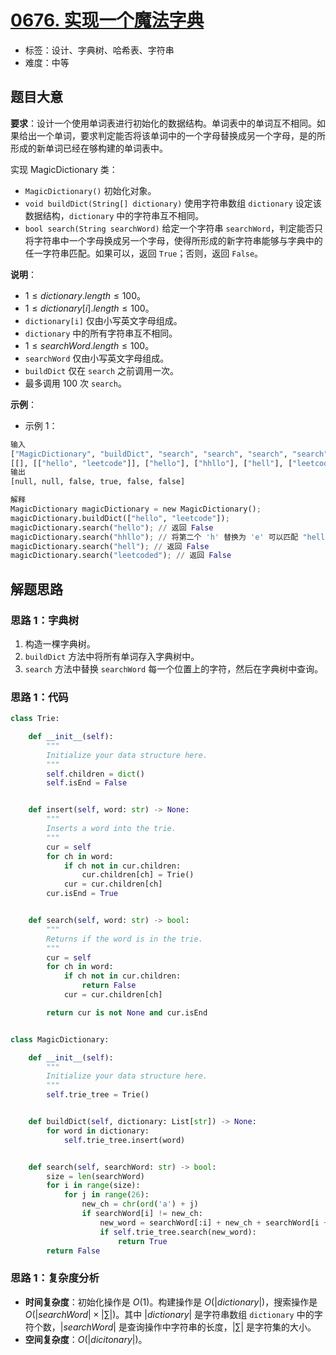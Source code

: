 # [0676. 实现一个魔法字典](https://leetcode.cn/problems/implement-magic-dictionary/)

- 标签：设计、字典树、哈希表、字符串
- 难度：中等

## 题目大意

**要求**：设计一个使用单词表进行初始化的数据结构。单词表中的单词互不相同。如果给出一个单词，要求判定能否将该单词中的一个字母替换成另一个字母，是的所形成的新单词已经在够构建的单词表中。

实现 MagicDictionary 类：

- `MagicDictionary()` 初始化对象。
- `void buildDict(String[] dictionary)` 使用字符串数组 `dictionary` 设定该数据结构，`dictionary` 中的字符串互不相同。
- `bool search(String searchWord)` 给定一个字符串 `searchWord`，判定能否只将字符串中一个字母换成另一个字母，使得所形成的新字符串能够与字典中的任一字符串匹配。如果可以，返回 `True`；否则，返回 `False`。

**说明**：

- $1 \le dictionary.length \le 100$。
- $1 \le dictionary[i].length \le 100$。
- `dictionary[i]` 仅由小写英文字母组成。
- `dictionary` 中的所有字符串互不相同。
- $1 \le searchWord.length \le 100$。
- `searchWord` 仅由小写英文字母组成。
- `buildDict` 仅在 `search` 之前调用一次。
- 最多调用 $100$ 次 `search`。

**示例**：

- 示例 1：

```Python
输入
["MagicDictionary", "buildDict", "search", "search", "search", "search"]
[[], [["hello", "leetcode"]], ["hello"], ["hhllo"], ["hell"], ["leetcoded"]]
输出
[null, null, false, true, false, false]

解释
MagicDictionary magicDictionary = new MagicDictionary();
magicDictionary.buildDict(["hello", "leetcode"]);
magicDictionary.search("hello"); // 返回 False
magicDictionary.search("hhllo"); // 将第二个 'h' 替换为 'e' 可以匹配 "hello" ，所以返回 True
magicDictionary.search("hell"); // 返回 False
magicDictionary.search("leetcoded"); // 返回 False
```

## 解题思路

### 思路 1：字典树

1. 构造一棵字典树。
2. `buildDict` 方法中将所有单词存入字典树中。
3. `search` 方法中替换 `searchWord` 每一个位置上的字符，然后在字典树中查询。

### 思路 1：代码

```Python
class Trie:

    def __init__(self):
        """
        Initialize your data structure here.
        """
        self.children = dict()
        self.isEnd = False


    def insert(self, word: str) -> None:
        """
        Inserts a word into the trie.
        """
        cur = self
        for ch in word:
            if ch not in cur.children:
                cur.children[ch] = Trie()
            cur = cur.children[ch]
        cur.isEnd = True


    def search(self, word: str) -> bool:
        """
        Returns if the word is in the trie.
        """
        cur = self
        for ch in word:
            if ch not in cur.children:
                return False
            cur = cur.children[ch]

        return cur is not None and cur.isEnd


class MagicDictionary:

    def __init__(self):
        """
        Initialize your data structure here.
        """
        self.trie_tree = Trie()


    def buildDict(self, dictionary: List[str]) -> None:
        for word in dictionary:
            self.trie_tree.insert(word)


    def search(self, searchWord: str) -> bool:
        size = len(searchWord)
        for i in range(size):
            for j in range(26):
                new_ch = chr(ord('a') + j)
                if searchWord[i] != new_ch:
                    new_word = searchWord[:i] + new_ch + searchWord[i + 1:]
                    if self.trie_tree.search(new_word):
                        return True
        return False
```

### 思路 1：复杂度分析

- **时间复杂度**：初始化操作是 $O(1)$。构建操作是 $O(|dictionary|)$，搜索操作是 $O(|searchWord| \times |\sum|)$。其中 $|dictionary|$ 是字符串数组 `dictionary` 中的字符个数，$|searchWord|$ 是查询操作中字符串的长度，$|\sum|$ 是字符集的大小。
- **空间复杂度**：$O(|dicitonary|)$。